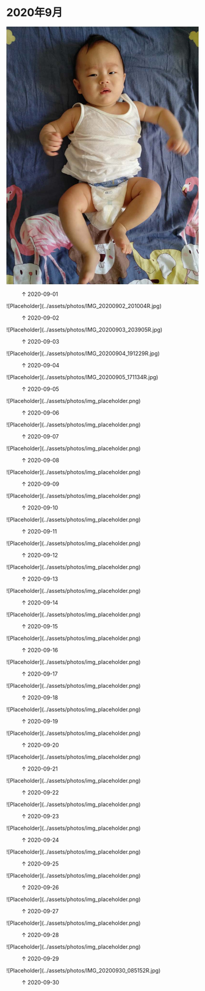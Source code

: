 
# 2020年9月


![Placeholder](../assets/photos/IMG_20200901_075236R.jpg)
<figure>
  <figcaption>&#x2191; 2020-09-01 </figcaption>
</figure>
![Placeholder](../assets/photos/IMG_20200902_201004R.jpg)
<figure>
  <figcaption>&#x2191; 2020-09-02 </figcaption>
</figure>
![Placeholder](../assets/photos/IMG_20200903_203905R.jpg)
<figure>
  <figcaption>&#x2191; 2020-09-03 </figcaption>
</figure>
![Placeholder](../assets/photos/IMG_20200904_191229R.jpg)
<figure>
  <figcaption>&#x2191; 2020-09-04 </figcaption>
</figure>
![Placeholder](../assets/photos/IMG_20200905_171134R.jpg)
<figure>
  <figcaption>&#x2191; 2020-09-05 </figcaption>
</figure>
![Placeholder](../assets/photos/img_placeholder.png)
<figure>
  <figcaption>&#x2191; 2020-09-06 </figcaption>
</figure>
![Placeholder](../assets/photos/img_placeholder.png)
<figure>
  <figcaption>&#x2191; 2020-09-07 </figcaption>
</figure>
![Placeholder](../assets/photos/img_placeholder.png)
<figure>
  <figcaption>&#x2191; 2020-09-08</figcaption>
</figure>
![Placeholder](../assets/photos/img_placeholder.png)
<figure>
  <figcaption>&#x2191; 2020-09-09 </figcaption>
</figure>
![Placeholder](../assets/photos/img_placeholder.png)
<figure>
  <figcaption>&#x2191; 2020-09-10 </figcaption>
</figure>
![Placeholder](../assets/photos/img_placeholder.png)
<figure>
  <figcaption>&#x2191; 2020-09-11 </figcaption>
</figure>
![Placeholder](../assets/photos/img_placeholder.png)
<figure>
  <figcaption>&#x2191; 2020-09-12 </figcaption>
</figure>
![Placeholder](../assets/photos/img_placeholder.png)
<figure>
  <figcaption>&#x2191; 2020-09-13 </figcaption>
</figure>
![Placeholder](../assets/photos/img_placeholder.png)
<figure>
  <figcaption>&#x2191; 2020-09-14 </figcaption>
</figure>
![Placeholder](../assets/photos/img_placeholder.png)
<figure>
  <figcaption>&#x2191; 2020-09-15 </figcaption>
</figure>
![Placeholder](../assets/photos/img_placeholder.png)
<figure>
  <figcaption>&#x2191; 2020-09-16 </figcaption>
</figure>
![Placeholder](../assets/photos/img_placeholder.png)
<figure>
  <figcaption>&#x2191; 2020-09-17 </figcaption>
</figure>
![Placeholder](../assets/photos/img_placeholder.png)
<figure>
  <figcaption>&#x2191; 2020-09-18 </figcaption>
</figure>
![Placeholder](../assets/photos/img_placeholder.png)
<figure>
  <figcaption>&#x2191; 2020-09-19 </figcaption>
</figure>
![Placeholder](../assets/photos/img_placeholder.png)
<figure>
  <figcaption>&#x2191; 2020-09-20 </figcaption>
</figure>
![Placeholder](../assets/photos/img_placeholder.png)
<figure>
  <figcaption>&#x2191; 2020-09-21 </figcaption>
</figure>
![Placeholder](../assets/photos/img_placeholder.png)
<figure>
  <figcaption>&#x2191; 2020-09-22 </figcaption>
</figure>
![Placeholder](../assets/photos/img_placeholder.png)
<figure>
  <figcaption>&#x2191; 2020-09-23 </figcaption>
</figure>
![Placeholder](../assets/photos/img_placeholder.png)
<figure>
  <figcaption>&#x2191; 2020-09-24 </figcaption>
</figure>
![Placeholder](../assets/photos/img_placeholder.png)
<figure>
  <figcaption>&#x2191; 2020-09-25 </figcaption>
</figure>
![Placeholder](../assets/photos/img_placeholder.png)
<figure>
  <figcaption>&#x2191; 2020-09-26 </figcaption>
</figure>
![Placeholder](../assets/photos/img_placeholder.png)
<figure>
  <figcaption>&#x2191; 2020-09-27 </figcaption>
</figure>
![Placeholder](../assets/photos/img_placeholder.png)
<figure>
  <figcaption>&#x2191; 2020-09-28 </figcaption>
</figure>
![Placeholder](../assets/photos/img_placeholder.png)
<figure>
  <figcaption>&#x2191; 2020-09-29 </figcaption>
</figure>
![Placeholder](../assets/photos/IMG_20200930_085152R.jpg)
<figure>
  <figcaption>&#x2191; 2020-09-30 </figcaption>
</figure>
